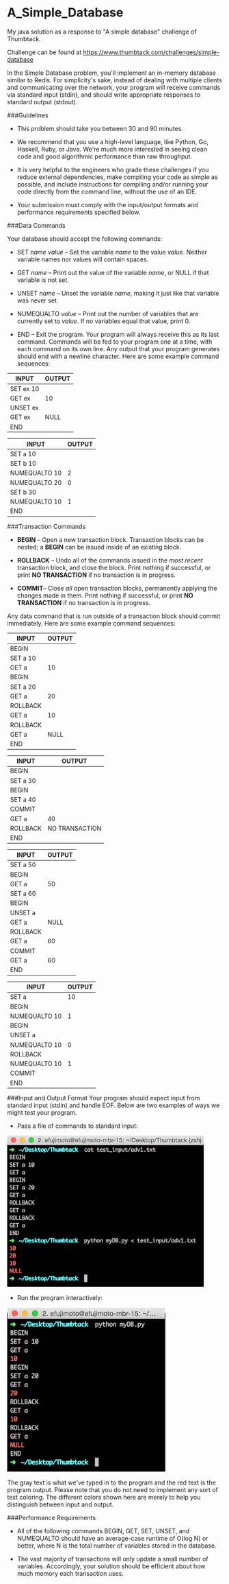 # A_Simple_Database
My java solution as a response to "A simple database" challenge of Thumbtack.

Challenge can be found at https://www.thumbtack.com/challenges/simple-database

In the Simple Database problem, you'll implement an in-memory database similar to Redis. For simplicity's sake, instead of dealing with multiple clients and communicating over the network, your program will receive commands via standard input (stdin), and should write appropriate responses to standard output (stdout).

###Guidelines

+ This problem should take you between 30 and 90 minutes.

+ We recommend that you use a high-level language, like Python, Go, Haskell, Ruby, or Java. We're much more interested in seeing clean code and good algorithmic performance than raw throughput.

+ It is very helpful to the engineers who grade these challenges if you reduce external dependencies, make compiling your code as simple as possible, and include instructions for compiling and/or running your code directly from the command line, without the use of an IDE.

+ Your submission must comply with the input/output formats and performance requirements specified below.

###Data Commands

Your database should accept the following commands:
+ SET *name value* – Set the variable *name* to the value *value*. Neither variable names nor values will contain spaces.

+ GET *name* – Print out the value of the variable *name*, or NULL if that variable is not set.

+ UNSET *name* – Unset the variable *name*, making it just like that variable was never set.

+ NUMEQUALTO *value* – Print out the number of variables that are currently set to *value*. If no variables equal that value, print 0.

+ END – Exit the program. Your program will always receive this as its last command.
Commands will be fed to your program one at a time, with each command on its own line. Any output that your program generates should end with a newline character. Here are some example command sequences:

|INPUT   |OUTPUT |
| ------ |-------|
|SET ex 10|      |
|GET ex  |10     |
|UNSET ex|       |
|GET   ex|NULL   |
|END     |       |

|INPUT   |OUTPUT |
| ------ |-------|
|SET a 10|       |
|SET b 10|       |
|NUMEQUALTO 10|2 |
|NUMEQUALTO 20|0 |
|SET b 30     |  |
|NUMEQUALTO 10|1 |
|END     |       |

###Transaction Commands
+ **BEGIN** – Open a new transaction block. Transaction blocks can be nested; a **BEGIN** can be issued inside of an existing block.

+ **ROLLBACK** – Undo all of the commands issued in the *most recent* transaction block, and close the block. Print nothing if successful, or print **NO TRANSACTION** if no transaction is in progress.

+ **COMMIT**– Close *all* open transaction blocks, permanently applying the changes made in them. Print nothing if successful, or print **NO TRANSACTION** if no transaction is in progress.

Any data command that is run outside of a transaction block should commit immediately. Here are some example command sequences:

|INPUT   |OUTPUT |
| ------ |-------|
|BEGIN   |       |
|SET a 10|       |
|GET a   |10     |
|BEGIN   |       |
|SET a 20|       |
|GET a   |20     |
|ROLLBACK|       |
|GET a   |10     |
|ROLLBACK|       |
|GET a   |NULL   |
|END     |       |

|INPUT   |OUTPUT |
| ------ |-------|
|BEGIN   |       |
|SET a 30|       |
|BEGIN   |       |
|SET a 40|       |
|COMMIT  |       |
|GET a   |40     |
|ROLLBACK|NO TRANSACTION|
|END     |       

|INPUT   |OUTPUT |
| ------ |-------|
|SET a 50|       |
|BEGIN| |
|GET a|50|
|SET a 60| |
|BEGIN| |
|UNSET a| |
|GET a|NULL|
|ROLLBACK| |
|GET a|60|
|COMMIT| |
|GET a|60|
|END     |       |

|INPUT   |OUTPUT |
| ------ |-------|
|SET a|10|
|BEGIN| |
|NUMEQUALTO 10|1|
|BEGIN| |
|UNSET a| |
|NUMEQUALTO 10|0|
|ROLLBACK| |
|NUMEQUALTO 10|1|
|COMMIT| |
|END     |       |

###Input and Output Format
Your program should expect input from standard input (stdin) and handle EOF. Below are two examples of ways we might test your program.

+ Pass a file of commands to standard input:

 ![alt text](https://github.com/soinlv/A_Simple_Database/blob/master/images/i1.gif "image 1")
+ Run the program interactively:

 ![alt text](https://github.com/soinlv/A_Simple_Database/blob/master/images/i2.gif "image 2")

The gray text is what we've typed in to the program and the red text is the program output. Please note that you do not need to implement any sort of text coloring. The different colors shown here are merely to help you distinguish between input and output.

###Performance Requirements
+ All of the following commands BEGIN, GET, SET, UNSET, and NUMEQUALTO should have an average-case runtime of O(log N) or better, where N is the total number of variables stored in the database.

+ The vast majority of transactions will only update a small number of variables. Accordingly, your solution should be efficient about how much memory each transaction uses.
